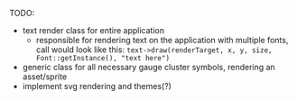 
TODO: 

* text render class for entire application
  * responsible for rendering text on the application with multiple fonts,
    call would look like this: `text->draw(renderTarget, x, y, size, Font::getInstance(), "text here")`
* generic class for all necessary gauge cluster symbols, rendering an asset/sprite
* implement svg rendering and themes(?)